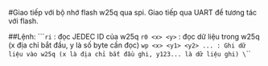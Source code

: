 #Giao tiếp với bộ nhớ flash w25q qua spi. Giao tiếp qua UART để tương tác với flash.

##Lệnh:
\`\`\``ri`                  : đọc JEDEC ID của w25q
      `r0 <x> <y>`          : đọc dữ liệu trong w25q (x địa chỉ bắt đầu, y là số byte cần đọc)
      `wp <x> <y1> <y2> ... : Ghi dữ liệu vào w25q (x là địa chỉ bắt đầu ghi, y123... là dữ liệu ghi)
\`\`\`
